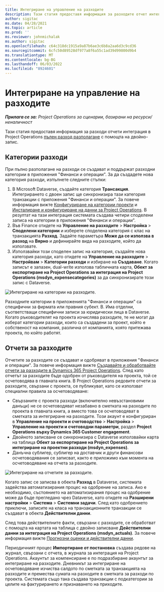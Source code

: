 ```yaml
---
title: Интегриране на управление на разходите
description: Тази статия предоставя информация за разходите отчет интеграция в Project Operations с помощта на двойно-запис.
author: sigitac
ms.date: 04/28/2021
ms.topic: article
ms.prod: ''
ms.reviewer: johnmichalak
ms.author: sigitac
ms.openlocfilehash: c64c318dc1915a9a87b6ae3c6b8a2aa6d3c9cd36
ms.sourcegitcommit: 6cfc50d89528df977a8f6a55c1ad39d99800d9b4
ms.translationtype: MT
ms.contentlocale: bg-BG
ms.lasthandoff: 06/03/2022
ms.locfileid: "8924601"
---
```

# <a name="expense-management-integration"></a>Интегриране на управление на разходите

_**Прилага се за:** Project Operations за сценарии, базирани на ресурси/неналичност_

Тази статия предоставя информация за разходи отчети интеграция в Project Operations [пълен разход разполагане](../expense/expense-overview.md) с помощта на двойно-запис.

## <a name="expense-categories"></a>Категории разходи

При пълно разполагане на разходи се създават и поддържат разходни категории в приложения "Финанси и операции". За да създадете нова категория разходи, изпълнете следните стъпки:

1. В Microsoft Dataverse, създайте категория **Трансакция**. Интегрирането с двоен запис ще синхронизира тази категория транзакции с приложения "Финанси и операции". За повече информация вижте [Конфигуриране на категории проекти](/dynamics365/project-operations/project-accounting/configure-project-categories) и [Инсталиране и конфигуриране на данни за Project Operations](resource-dual-write-setup-integration.md). В резултат на тази интеграция системата създава четири споделени записа на категории в приложения "Финанси и операции".
2. Във Finance отидете на **Управление на разходите** > **Настройка** > **Споделени категории** и изберете споделена категория с клас на транзакцията **Разход**. Задайте параметъра **Може да се използва в разход** на **Вярно** и дефинирайте вида на разходите, който да използвате.
3. Използвайки този споделен запис на категория, създайте нова категория разходи, като отидете на **Управление на разходите** > **Настройвам** > **Категории разходи** и избиране на **Създаване**. Когато записът е запазен, dual-write използва табличната карта, **Обект за експортиране на Project Operations за интеграция на Project Operations (msdyn\_expensecategories)** за да синхронизирате този запис с Dataverse.

  ![Интегриране на категории на разходите.](./media/DW6ExpenseCategories.png)

Разходните категории в приложенията "Финанси и операции" са специфични за фирмата или правния субект. В. Има отделни, съответстващи специфични записи за юридически лица в Dataverse. Когато ръководителят на проекта изчислява разходите, те не могат да изберат категории разходи, които са създадени за проект, който е собственост на компания, различна от компанията, която притежава проекта, по който работят. 

## <a name="expense-reports"></a>Отчети за разходите

Отчетите за разходите се създават и одобряват в приложения "Финанси и операции". За повече информация вижте [Създавайте и обработвайте отчети за разходите в Dynamics 365 Project Operations](/learn/modules/create-process-expense-reports/). След като отчетът за разходите бъде одобрен от ръководителя на проекта, той се осчетоводява в главната книга. В Project Operations редовите отчети за разходите, свързани с проекта, се публикуват, като се използват специални правила за осчетоводяване:

  - Свързаните с проекта разходи (включително невъзстановими данъци) не се осчетоводяват незабавно в сметката на разходите по проекта в главната книга, а вместо това се осчетоводяват в сметката за интегриране на разходите. Този акаунт е конфигуриран в **Управление на проекти и счетоводство** > **Настройка** > **Управление на проекти и счетоводни параметри**, раздел **Project Operations върху Dynamics 365 Customer engagement**.
  - Двойното записване се синхронизира с Dataverse използвайки карта на таблица **Обект за експортиране на Project Operations за интегриране на проектни разходи (msdyn\_expenses)**.
  - Данъчна сублигер, сублигер на доставчик и други финансови осчетоводявания се записват, както е приложимо към момента на осчетоводяване на отчета за разходите.

  ![Интегриране на отчетите за разходите.](./media/DW6ExpenseReports.png)

Когато запис се записва в обекта **Разход** в Dataverse, системата задейства автоматизирания процес на одобрение на записа. Ако е необходимо, състоянието на автоматизирания процес на одобрение може да бъде прегледано чрез Dataverse, като отидете на **Разширени настройки** > **Система** > **Системни задачи**. След като одобрението приключи, записите на класа на транзакционните транзакции се създават в обекта **Действителни данни**.

След това действителните факти, свързани с разходите, се обработват с помощта на картата на таблица с двойно записване **Действителни данни за интеграция на Project Operations (msdyn\_actuals)**. За повече информация вижте [Прогнозни оценки и действителни данни](resource-dual-write-estimates-actuals.md).

Периодичният процес **Импортиране от постановка** създава редове на журнал, свързани с отчета, в журнала за интеграция на Project Operations. Акаунтът за компенсиране е по подразбиране акаунтът за интегриране на разходите. Дневникът за интегриране на осчетоводяване изчиства салдото по сметката за транзакцията на разходите и премества сумата на разходите в сметката за разходи по проекта. Системата също така създава транзакции с подкатегории за целите на фактурирането и признаването на приходите.
